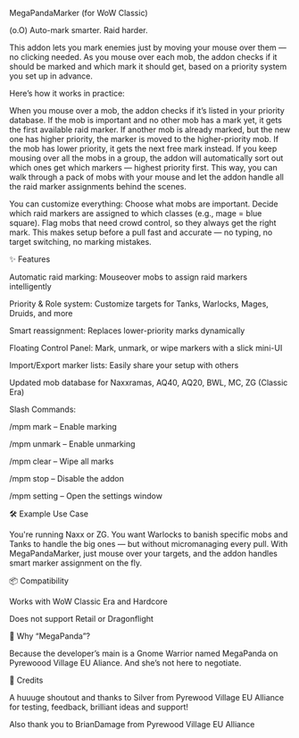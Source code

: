 MegaPandaMarker (for WoW Classic)

(o.O) Auto-mark smarter. Raid harder.

This addon lets you mark enemies just by moving your mouse over them — no clicking needed. As you mouse over each mob, the addon checks if it should be marked and which mark it should get, based on a priority system you set up in advance.

Here’s how it works in practice:

When you mouse over a mob, the addon checks if it’s listed in your priority database.
If the mob is important and no other mob has a mark yet, it gets the first available raid marker.
If another mob is already marked, but the new one has higher priority, the marker is moved to the higher-priority mob.
If the mob has lower priority, it gets the next free mark instead.
If you keep mousing over all the mobs in a group, the addon will automatically sort out which ones get which markers — highest priority first.
This way, you can walk through a pack of mobs with your mouse and let the addon handle all the raid marker assignments behind the scenes.

You can customize everything:
Choose what mobs are important.
Decide which raid markers are assigned to which classes (e.g., mage = blue square).
Flag mobs that need crowd control, so they always get the right mark.
This makes setup before a pull fast and accurate — no typing, no target switching, no marking mistakes.



✨ Features

Automatic raid marking: Mouseover mobs to assign raid markers intelligently

Priority & Role system: Customize targets for Tanks, Warlocks, Mages, Druids, and more

Smart reassignment: Replaces lower-priority marks dynamically

Floating Control Panel: Mark, unmark, or wipe markers with a slick mini-UI

Import/Export marker lists: Easily share your setup with others

Updated mob database for Naxxramas, AQ40, AQ20, BWL, MC, ZG (Classic Era)

Slash Commands:

/mpm mark – Enable marking

/mpm unmark – Enable unmarking

/mpm clear – Wipe all marks

/mpm stop – Disable the addon

/mpm setting – Open the settings window




🛠 Example Use Case

You're running Naxx or ZG. You want Warlocks to banish specific mobs and Tanks to handle the big ones — but without micromanaging every pull. With MegaPandaMarker, just mouse over your targets, and the addon handles smart marker assignment on the fly.




📦 Compatibility

Works with WoW Classic Era and Hardcore

Does not support Retail or Dragonflight


🐼 Why “MegaPanda”?

Because the developer’s main is a Gnome Warrior named MegaPanda on Pyrewoood Village EU Aliance. And she’s not here to negotiate.




🤝 Credits

A huuuge shoutout and thanks to Silver from Pyrewood Village EU Alliance for testing, feedback, brilliant ideas and support!

Also thank you to BrianDamage from Pyrewood Village EU Alliance
